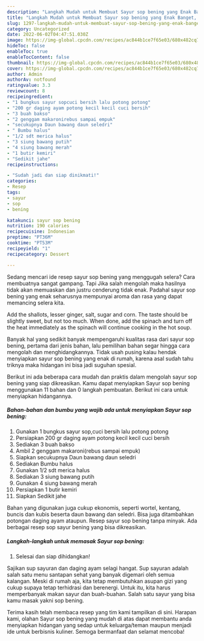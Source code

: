 ```yaml
---
description: "Langkah Mudah untuk Membuat Sayur sop bening yang Enak Banget, Buat Buka Puasa Bisa Manjain Lidah"
title: "Langkah Mudah untuk Membuat Sayur sop bening yang Enak Banget, Buat Buka Puasa Bisa Manjain Lidah"
slug: 1297-langkah-mudah-untuk-membuat-sayur-sop-bening-yang-enak-banget-buat-buka-puasa-bisa-manjain-lidah
category: Uncategorized
date: 2022-06-02T04:47:51.030Z
image: https://img-global.cpcdn.com/recipes/ac844b1ce7f65e03/680x482cq70/sayur-sop-bening-foto-resep-utama.jpg
hideToc: false
enableToc: true
enableTocContent: false
thumbnail: https://img-global.cpcdn.com/recipes/ac844b1ce7f65e03/680x482cq70/sayur-sop-bening-foto-resep-utama.jpg
cover: https://img-global.cpcdn.com/recipes/ac844b1ce7f65e03/680x482cq70/sayur-sop-bening-foto-resep-utama.jpg
author: Admin
authorAv: notfound
ratingvalue: 3.3
reviewcount: 8
recipeingredient:
- "1 bungkus sayur sopcuci bersih lalu potong potong"
- "200 gr daging ayam potong kecil kecil cuci bersih"
- "3 buah bakso"
- "2 genggam makaronirebus sampai empuk"
- "secukupnya Daun bawang daun seledri"
- " Bumbu halus"
- "1/2 sdt merica halus"
- "3 siung bawang putih"
- "4 siung bawang merah"
- "1 butir kemiri"
- "Sedikit jahe"
recipeinstructions:

- "Sudah jadi dan siap dinikmati!"
categories:
- Resep
tags:
- sayur
- sop
- bening

katakunci: sayur sop bening 
nutrition: 190 calories
recipecuisine: Indonesian
preptime: "PT36M"
cooktime: "PT53M"
recipeyield: "1"
recipecategory: Dessert

---
```



Sedang mencari ide resep sayur sop bening yang menggugah selera? Cara membuatnya sangat gampang. Tapi Jika salah mengolah maka hasilnya tidak akan memuaskan dan justru cenderung tidak enak. Padahal sayur sop bening yang enak seharusnya mempunyai aroma dan rasa yang dapat memancing selera kita.


Add the shallots, lesser ginger, salt, sugar and corn. The taste should be slightly sweet, but not too much. When done, add the spinach and turn off the heat immediately as the spinach will continue cooking in the hot soup.

Banyak hal yang sedikit banyak mempengaruhi kualitas rasa dari sayur sop bening, pertama dari jenis bahan, lalu pemilihan bahan segar hingga cara mengolah dan menghidangkannya. Tidak usah pusing kalau hendak menyiapkan sayur sop bening yang enak di rumah, karena asal sudah tahu triknya maka hidangan ini bisa jadi suguhan spesial.


Berikut ini ada beberapa cara mudah dan praktis dalam mengolah sayur sop bening yang siap dikreasikan. Kamu dapat menyiapkan Sayur sop bening menggunakan 11 bahan dan 0 langkah pembuatan. Berikut ini cara untuk menyiapkan hidangannya.

<!--inarticleads1-->

##### Bahan-bahan dan bumbu yang wajib ada untuk menyiapkan Sayur sop bening:

1. Gunakan 1 bungkus sayur sop,cuci bersih lalu potong potong
1. Persiapkan 200 gr daging ayam potong kecil kecil cuci bersih
1. Sediakan 3 buah bakso
1. Ambil 2 genggam makaroni(rebus sampai empuk)
1. Siapkan secukupnya Daun bawang daun seledri
1. Sediakan  Bumbu halus
1. Gunakan 1/2 sdt merica halus
1. Sediakan 3 siung bawang putih
1. Gunakan 4 siung bawang merah
1. Persiapkan 1 butir kemiri
1. Siapkan Sedikit jahe


Bahan yang digunakan juga cukup ekonomis, seperti wortel, kentang, buncis dan kubis beserta daun bawang dan seledri. Bisa juga ditambahkan potongan daging ayam ataupun. Resep sayur sop bening tanpa minyak. Ada berbagai resep sop sayur bening yang bisa dikreasikan. 

<!--inarticleads2-->

##### Langkah-langkah untuk memasak Sayur sop bening:


1. Selesai dan siap dihidangkan!

Sajikan sup sayuran dan daging ayam selagi hangat. Sup sayuran adalah salah satu menu santapan sehat yang banyak digemari oleh semua kalangan. Meski di rumah aja, kita tetap membutuhkan asupan gizi yang cukup supaya tetap terhidrasi dan berenergi. Untuk itu, kita harus memperbanyak makan sayur dan buah-buahan. Salah satu sayur yang bisa kamu masak yakni sop bening. 

Terima kasih telah membaca resep yang tim kami tampilkan di sini. Harapan kami, olahan Sayur sop bening yang mudah di atas dapat membantu anda menyiapkan hidangan yang sedap untuk keluarga/teman maupun menjadi ide untuk berbisnis kuliner. Semoga bermanfaat dan selamat mencoba!
